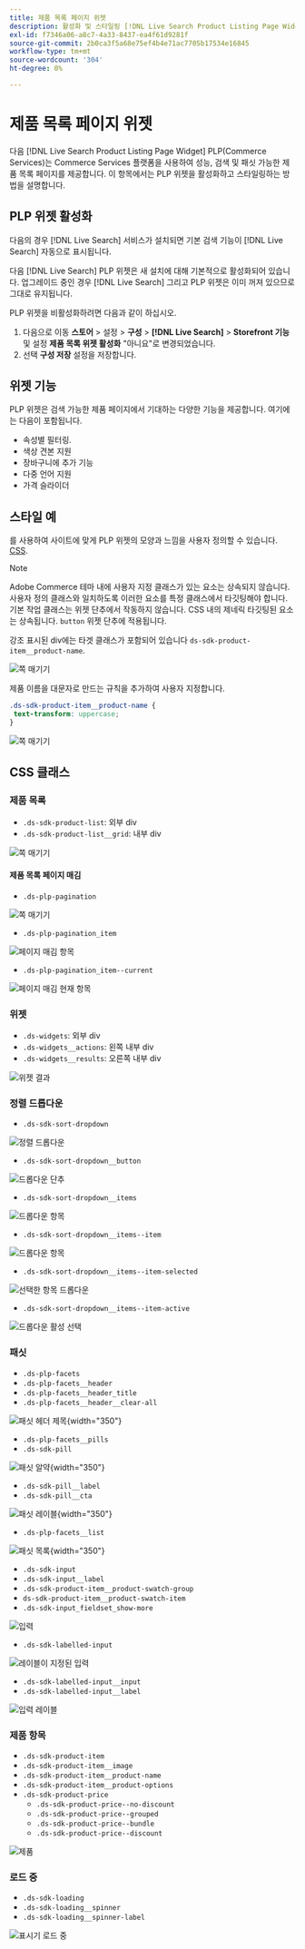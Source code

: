 ```yaml
---
title: 제품 목록 페이지 위젯
description: 활성화 및 스타일링 [!DNL Live Search Product Listing Page Widget]
exl-id: f7346a06-a8c7-4a33-8437-ea4f61d9281f
source-git-commit: 2b0ca3f5a68e75ef4b4e71ac7705b17534e16845
workflow-type: tm+mt
source-wordcount: '304'
ht-degree: 0%

---
```


# 제품 목록 페이지 위젯

다음 [!DNL Live Search Product Listing Page Widget] PLP(Commerce Services)는 Commerce Services 플랫폼을 사용하여 성능, 검색 및 패싯 가능한 제품 목록 페이지를 제공합니다. 이 항목에서는 PLP 위젯을 활성화하고 스타일링하는 방법을 설명합니다.

## PLP 위젯 활성화

다음의 경우 [!DNL Live Search] 서비스가 설치되면 기본 검색 기능이 [!DNL Live Search] 자동으로 표시됩니다.

다음 [!DNL Live Search] PLP 위젯은 새 설치에 대해 기본적으로 활성화되어 있습니다. 업그레이드 중인 경우 [!DNL Live Search] 그리고 PLP 위젯은 이미 꺼져 있으므로 그대로 유지됩니다.

PLP 위젯을 비활성화하려면 다음과 같이 하십시오.

1. 다음으로 이동 **스토어** > 설정 > **구성** > **[!DNL Live Search]** > **Storefront 기능** 및 설정 **제품 목록 위젯 활성화** &quot;아니요&quot;로 변경되었습니다.
1. 선택 **구성 저장** 설정을 저장합니다.

## 위젯 기능

PLP 위젯은 검색 가능한 제품 페이지에서 기대하는 다양한 기능을 제공합니다. 여기에는 다음이 포함됩니다.

* 속성별 필터링.
* 색상 견본 지원
* 장바구니에 추가 기능
* 다중 언어 지원
* 가격 슬라이더

## 스타일 예

를 사용하여 사이트에 맞게 PLP 위젯의 모양과 느낌을 사용자 정의할 수 있습니다. [CSS](https://developer.adobe.com/commerce/frontend-core/guide/css/).

>[!NOTE]
>
>Adobe Commerce 테마 내에 사용자 지정 클래스가 있는 요소는 상속되지 않습니다. 사용자 정의 클래스와 일치하도록 이러한 요소를 특정 클래스에서 타깃팅해야 합니다. 기본 작업 클래스는 위젯 단추에서 작동하지 않습니다.
>CSS 내의 제네릭 타깃팅된 요소는 상속됩니다. `button` 위젯 단추에 적용됩니다.

강조 표시된 div에는 타겟 클래스가 포함되어 있습니다 `ds-sdk-product-item__product-name`.

![쪽 매기기](assets/plp-css-example.png)

제품 이름을 대문자로 만드는 규칙을 추가하여 사용자 지정합니다.

```css
.ds-sdk-product-item__product-name {
 text-transform: uppercase;
}
```

![쪽 매기기](assets/plp-css-example-after.png)

## CSS 클래스

### 제품 목록

* `.ds-sdk-product-list`: 외부 div
* `.ds-sdk-product-list__grid`: 내부 div

![쪽 매기기](assets/plp-css-product-list.png)

#### 제품 목록 페이지 매김

* `.ds-plp-pagination`

![쪽 매기기](assets/plp-css-pagination.png)

* `.ds-plp-pagination_item`

![페이지 매김 항목](assets/plp-css-pagination-item.png)

* `.ds-plp-pagination_item--current`

![페이지 매김 현재 항목](assets/plp-css-pagination-item-current.png)

### 위젯

* `.ds-widgets`: 외부 div
* `.ds-widgets__actions`: 왼쪽 내부 div
* `.ds-widgets__results`: 오른쪽 내부 div

![위젯 결과](assets/plp-css-widgets.png)

### 정렬 드롭다운

* `.ds-sdk-sort-dropdown`

![정렬 드롭다운](assets/plp-css-dropdown.png)

* `.ds-sdk-sort-dropdown__button`

![드롭다운 단추](assets/plp-css-dropdown-button.png)

* `.ds-sdk-sort-dropdown__items`

![드롭다운 항목](assets/plp-css-dropdown-items.png)

* `.ds-sdk-sort-dropdown__items--item`

![드롭다운 항목](assets/plp-css-dropdown-item.png)

* `.ds-sdk-sort-dropdown__items--item-selected`

![선택한 항목 드롭다운](assets/plp-css-dropdown-selected.png)

* `.ds-sdk-sort-dropdown__items--item-active`

![드롭다운 활성 선택](assets/plp-css-dropdown-active.png)

### 패싯

* `.ds-plp-facets`
* `.ds-plp-facets__header`
* `.ds-plp-facets__header_title`
* `.ds-plp-facets__header__clear-all`

![패싯 헤더 제목](assets/plp-css-facets-title-clear.png){width="350"}

* `.ds-plp-facets__pills`
* `.ds-sdk-pill`

![패싯 알약](assets/plp-css-facets-pill.png){width="350"}

* `.ds-sdk-pill__label`
* `.ds-sdk-pill__cta`

![패싯 레이블](assets/plp-css-pill-label-cta.png){width="350"}

* `.ds-plp-facets__list`

![패싯 목록](assets/plp-css-facets-list.png){width="350"}

* `.ds-sdk-input`
* `.ds-sdk-input__label`
* `.ds-sdk-product-item__product-swatch-group`
* `ds-sdk-product-item__product-swatch-item`
* `.ds-sdk-input_fieldset_show-more`

![입력](assets/plp-css-sdk-input.png)

* `.ds-sdk-labelled-input`

![레이블이 지정된 입력](assets/plp-css-labelled-input.png)

* `.ds-sdk-labelled-input__input`
* `.ds-sdk-labelled-input__label`

![입력 레이블](assets/plp-css-labelled-input-label.png)

### 제품 항목

* `.ds-sdk-product-item`
* `.ds-sdk-product-item__image`
* `.ds-sdk-product-item__product-name`
* `.ds-sdk-product-item__product-options`
* `.ds-sdk-product-price`
   * `.ds-sdk-product-price--no-discount`
   * `.ds-sdk-product-price--grouped`
   * `.ds-sdk-product-price--bundle`
   * `.ds-sdk-product-price--discount`

![제품](assets/plp-css-product.png)

### 로드 중

* `.ds-sdk-loading`
* `.ds-sdk-loading__spinner`
* `.ds-sdk-loading__spinner-label`

![표시기 로드 중](assets/plp-css-loading.png)
